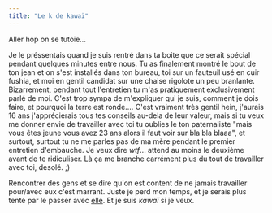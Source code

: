```yaml
---
title: "Le k de kawaï"
---
```


Aller hop on se tutoie...

Je le préssentais quand je suis rentré dans ta boite que ce serait spécial
pendant quelques minutes entre nous. Tu as finalement montré le bout de ton
jean et on s'est installés dans ton bureau, toi sur un fauteuil usé en cuir
fushia, et moi en gentil candidat sur une chaise rigolote un peu branlante.
Bizarrement, pendant tout l'entretien tu m'as pratiquement exclusivement parlé
de moi. C'est trop sympa de m'expliquer qui je suis, comment je dois faire, et
pourquoi la terre est ronde.... C'est vraiment très gentil hein, j'aurais 16
ans j'apprécierais tous tes conseils au-dela de leur valeur, mais si tu veux
me donner envie de travailler avec toi tu oublies le ton paternaliste "mais
vous êtes jeune vous avez 23 ans alors il faut voir sur bla bla blaaa", et
surtout, surtout tu ne me parles pas de ma mère pendant le premier entretien
d'embauche. Je veux dire _wtf_... attend au moins le deuxième avant de te
ridiculiser. Là ça me branche carrément plus du tout de travailler avec toi,
desolé. ;)

Rencontrer des gens et se dire qu'on est content de ne jamais travailler
pour/avec eux c'est marrant. Juste je perd mon temps, et je serais plus tenté
par le passer avec [elle](http://blog.inini.org). Et je suis _kawaï_ si je
veux.

